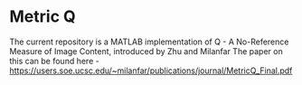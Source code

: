 # Metric Q
The current repository is a MATLAB implementation of Q - A No-Reference Measure of Image Content, introduced by Zhu and Milanfar
The paper on this can be found here - https://users.soe.ucsc.edu/~milanfar/publications/journal/MetricQ_Final.pdf

